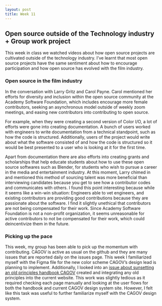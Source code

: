 ```yaml
---
layout: post
title: Week 11
---
```


## Open source outside of the Technology industry  + Group work project
<!--more-->

This week in class we watched videos about how open source projects are cultivated outside of the technology industry. I’ve learnt that most open source projects have the same sentiment about how to encourage participation and how open source has evolved with the film industry. 

###  Open source in the film industry 
In the conversation with Larry Gritz and Carol Payne. Carol mentioned her efforts for diversity and inclusion within the open source community at the Academy Software Foundation, which includes encourage more female contributors, seeking an asynchronous model outside of weekly zoom meetings, and easing new contributors into contributing to open source. 

For example, when they were creating a second version of Color I/O, a lot of efforts were gone into creating documentation. A bunch of users worked with engineers to write documentation from a technical standpoint, such as how the code is structured. Additionally, users of the project would write about what the software consisted of and how the code is structured so it would be best presented to a user who is looking at it for the first time. 

Apart from documentation there are also efforts into creating grants and scholarships that help educate students about how to use these open source softwares such as Blender, for students who wish to pursue a career in the media and entertainment industry. At this moment, Larry chimed in and mentioned this method of sourcing talent was more beneficial than interviewing candidates because you get to see how a contributor codes and communicates with others. I found this point interesting because while it seems like a win-win situation: Engineers able to vet engineers, and existing contributors are providing good contributions because they are passionate about the software. I find it slightly unethical that contributors are not being compensated for their work. Since Academy Software Foundation is not a non-profit organization, it seems unreasonable for active contributors to not be compensated for their work, which could deincentivize them in the future. 


### Picking up the pace 
This week, my group has been able to pick up the momentum with contributing. CAGOV is active as usual on the github and they are many issues that are reported daily on the issues page. This week I familiarized myself with the Figma file for the new color scheme CAGOV’s design lead is planning to implement. Additionally, I looked into an [issue about sunsetting an old principles handbook CAGOV](https://github.com/cagov/design-system/issues/783) created and integrating any old principles into the current website. This work was slightly tedious as it required checking each page manually and looking at the user flows for both the handbook and current CAGOV design system site. However, I felt like this task was useful to further familiarize myself with the CAGOV design system.



